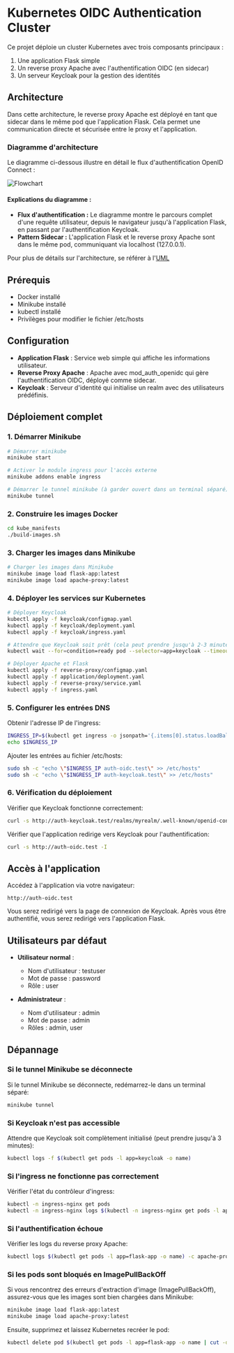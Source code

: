 # Kubernetes OIDC Authentication Cluster

Ce projet déploie un cluster Kubernetes avec trois composants principaux :

1. Une application Flask simple
2. Un reverse proxy Apache avec l'authentification OIDC (en sidecar)
3. Un serveur Keycloak pour la gestion des identités

## Architecture

Dans cette architecture, le reverse proxy Apache est déployé en tant que sidecar dans le même pod que l'application Flask. Cela permet une communication directe et sécurisée entre le proxy et l'application.

### Diagramme d'architecture

Le diagramme ci-dessous illustre en détail le flux d'authentification OpenID Connect :

![Flowchart](flowchart.png)

#### Explications du diagramme :

- **Flux d'authentification :** Le diagramme montre le parcours complet d'une requête utilisateur, depuis le navigateur jusqu'à l'application Flask, en passant par l'authentification Keycloak.
- **Pattern Sidecar :** L'application Flask et le reverse proxy Apache sont dans le même pod, communiquant via localhost (127.0.0.1).

Pour plus de détails sur l'architecture, se référer à l'[UML](./UML.png)

## Prérequis

- Docker installé
- Minikube installé
- kubectl installé
- Privilèges pour modifier le fichier /etc/hosts

## Configuration

- **Application Flask** : Service web simple qui affiche les informations utilisateur.
- **Reverse Proxy Apache** : Apache avec mod_auth_openidc qui gère l'authentification OIDC, déployé comme sidecar.
- **Keycloak** : Serveur d'identité qui initialise un realm avec des utilisateurs prédéfinis.

## Déploiement complet

### 1. Démarrer Minikube

```bash
# Démarrer minikube
minikube start

# Activer le module ingress pour l'accès externe
minikube addons enable ingress

# Démarrer le tunnel minikube (à garder ouvert dans un terminal séparé)
minikube tunnel
```

### 2. Construire les images Docker

```bash
cd kube_manifests
./build-images.sh
```

### 3. Charger les images dans Minikube

```bash
# Charger les images dans Minikube
minikube image load flask-app:latest
minikube image load apache-proxy:latest
```

### 4. Déployer les services sur Kubernetes

```bash
# Déployer Keycloak
kubectl apply -f keycloak/configmap.yaml
kubectl apply -f keycloak/deployment.yaml
kubectl apply -f keycloak/ingress.yaml

# Attendre que Keycloak soit prêt (cela peut prendre jusqu'à 2-3 minutes)
kubectl wait --for=condition=ready pod --selector=app=keycloak --timeout=180s

# Déployer Apache et Flask
kubectl apply -f reverse-proxy/configmap.yaml
kubectl apply -f application/deployment.yaml 
kubectl apply -f reverse-proxy/service.yaml
kubectl apply -f ingress.yaml
```

### 5. Configurer les entrées DNS

Obtenir l'adresse IP de l'ingress:
```bash
INGRESS_IP=$(kubectl get ingress -o jsonpath='{.items[0].status.loadBalancer.ingress[0].ip}')
echo $INGRESS_IP
```

Ajouter les entrées au fichier /etc/hosts:
```bash
sudo sh -c "echo \"$INGRESS_IP auth-oidc.test\" >> /etc/hosts"
sudo sh -c "echo \"$INGRESS_IP auth-keycloak.test\" >> /etc/hosts"
```

### 6. Vérification du déploiement

Vérifier que Keycloak fonctionne correctement:
```bash
curl -s http://auth-keycloak.test/realms/myrealm/.well-known/openid-configuration | head -5
```

Vérifier que l'application redirige vers Keycloak pour l'authentification:
```bash
curl -s http://auth-oidc.test -I
```

## Accès à l'application

Accédez à l'application via votre navigateur:
```
http://auth-oidc.test
```

Vous serez redirigé vers la page de connexion de Keycloak. Après vous être authentifié, vous serez redirigé vers l'application Flask.

## Utilisateurs par défaut

- **Utilisateur normal** :
  - Nom d'utilisateur : testuser
  - Mot de passe : password
  - Rôle : user

- **Administrateur** :
  - Nom d'utilisateur : admin
  - Mot de passe : admin
  - Rôles : admin, user

## Dépannage

### Si le tunnel Minikube se déconnecte

Si le tunnel Minikube se déconnecte, redémarrez-le dans un terminal séparé:
```bash
minikube tunnel
```

### Si Keycloak n'est pas accessible

Attendre que Keycloak soit complètement initialisé (peut prendre jusqu'à 3 minutes):
```bash
kubectl logs -f $(kubectl get pods -l app=keycloak -o name)
```

### Si l'ingress ne fonctionne pas correctement

Vérifier l'état du contrôleur d'ingress:
```bash
kubectl -n ingress-nginx get pods
kubectl -n ingress-nginx logs $(kubectl -n ingress-nginx get pods -l app.kubernetes.io/component=controller -o name)
```

### Si l'authentification échoue

Vérifier les logs du reverse proxy Apache:
```bash
kubectl logs $(kubectl get pods -l app=flask-app -o name) -c apache-proxy
```

### Si les pods sont bloqués en ImagePullBackOff

Si vous rencontrez des erreurs d'extraction d'image (ImagePullBackOff), assurez-vous que les images sont bien chargées dans Minikube:
```bash
minikube image load flask-app:latest
minikube image load apache-proxy:latest
```

Ensuite, supprimez et laissez Kubernetes recréer le pod:
```bash
kubectl delete pod $(kubectl get pods -l app=flask-app -o name | cut -d/ -f2)
```
